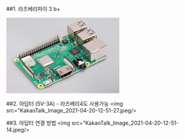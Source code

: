 ##1. 라즈베리파이 3 b+

<img src="ezgif-7-237c55ad571c.jpg" width="300">

##2. 아답터 (5V-3A) - 라즈베리4도 사용가능
<img src="KakaoTalk_Image_2021-04-20-12-51-27.jpeg/>

##3. 아답터 연결 방법
<img src="KakaoTalk_Image_2021-04-20-12-51-14.jpeg/>
